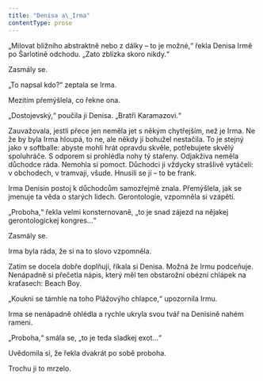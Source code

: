 ```yaml
---
title: "Denisa a\_Irma"
contentType: prose
---
```


„Milovat bližního abstraktně nebo z dálky – to je možné,“ řekla Denisa Irmě po Šarlotině odchodu. „Zato zblízka skoro nikdy.“

Zasmály se.

„To napsal kdo?“ zeptala se Irma.

Mezitím přemýšlela, co řekne ona.

„Dostojevský,“ poučila ji Denisa. „Bratři Karamazovi.“

Zauvažovala, jestli přece jen neměla jet s někým chytřejším, než je Irma. Ne že by byla Irma hloupá, to ne, ale někdy jí bohužel nestačila. To je stejný jako v softballe: abyste mohli hrát opravdu skvěle, potřebujete skvělý spoluhráče. S odporem si prohlédla nohy tý stařeny. Odjakživa neměla důchodce ráda. Nemohla si pomoct. Důchodci ji vždycky strašlivě vytáčeli: v obchodech, v tramvaji, všude. Hnusili se jí – to be frank.

Irma Denisin postoj k důchodcům samozřejmě znala. Přemýšlela, jak se jmenuje ta věda o starých lidech. Gerontologie, vzpomněla si vzápětí.

„Proboha,“ řekla velmi konsternovaně, „to je snad zájezd na nějakej gerontologickej kongres…“

Zasmály se.

Irma byla ráda, že si na to slovo vzpomněla.

Zatím se docela dobře doplňují, říkala si Denisa. Možná že Irmu podceňuje. Nenápadně si přečetla nápis, který měl ten obstarožní obézní chlápek na kraťasech: Beach Boy.

„Koukni se támhle na toho Plážovýho chlapce,“ upozornila Irmu.

Irma se nenápadně ohlédla a rychle ukryla svou tvář na Denisině nahém rameni.

„Proboha,“ smála se, „to je teda sladkej exot…“

Uvědomila si, že řekla dvakrát po sobě proboha.

Trochu ji to mrzelo.
